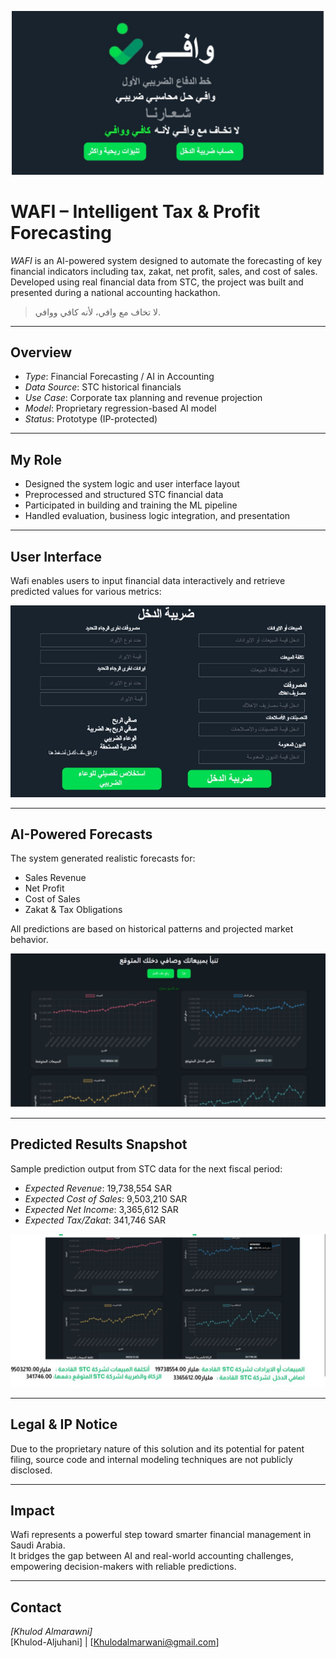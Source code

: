 <p align="center">
  <img src="wafi.header.png" alt="Wafi Logo" width="500"/>
</p>

# WAFI – Intelligent Tax & Profit Forecasting

*WAFI* is an AI-powered system designed to automate the forecasting of key financial indicators including tax, zakat, net profit, sales, and cost of sales.  
Developed using real financial data from STC, the project was built and presented during a national accounting hackathon.

> لا تخاف مع وافي، لأنه كافي ووافي.

---

## Overview

- *Type*: Financial Forecasting / AI in Accounting  
- *Data Source*: STC historical financials  
- *Use Case*: Corporate tax planning and revenue projection  
- *Model*: Proprietary regression-based AI model  
- *Status*: Prototype (IP-protected)

---

## My Role

- Designed the system logic and user interface layout  
- Preprocessed and structured STC financial data  
- Participated in building and training the ML pipeline  
- Handled evaluation, business logic integration, and presentation

---

## User Interface

Wafi enables users to input financial data interactively and retrieve predicted values for various metrics:

![Wafi UI](wafi.ui.png)

---

## AI-Powered Forecasts

The system generated realistic forecasts for:

- Sales Revenue  
- Net Profit  
- Cost of Sales  
- Zakat & Tax Obligations

All predictions are based on historical patterns and projected market behavior.

![Forecast Charts](Wafi.graph.png)

---

## Predicted Results Snapshot

Sample prediction output from STC data for the next fiscal period:

- *Expected Revenue*: 19,738,554 SAR  
- *Expected Cost of Sales*: 9,503,210 SAR  
- *Expected Net Income*: 3,365,612 SAR  
- *Expected Tax/Zakat*: 341,746 SAR

![Prediction Summary](wafi.result.jpg)

---

## Legal & IP Notice

Due to the proprietary nature of this solution and its potential for patent filing, source code and internal modeling techniques are not publicly disclosed.

---

## Impact

Wafi represents a powerful step toward smarter financial management in Saudi Arabia.  
It bridges the gap between AI and real-world accounting challenges, empowering decision-makers with reliable predictions.

---

## Contact

*[Khulod Almarawni]*  
[Khulod-Aljuhani] | [Khulodalmarwani@gmail.com]
